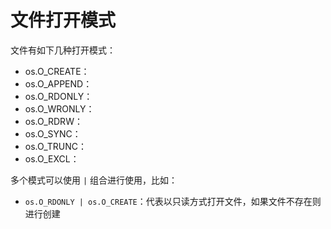 # 文件打开模式
文件有如下几种打开模式：
* os.O_CREATE：
* os.O_APPEND：
* os.O_RDONLY：
* os.O_WRONLY：
* os.O_RDRW：
* os.O_SYNC：
* os.O_TRUNC：
* os.O_EXCL：

多个模式可以使用 `|` 组合进行使用，比如：
* `os.O_RDONLY | os.O_CREATE`：代表以只读方式打开文件，如果文件不存在则进行创建